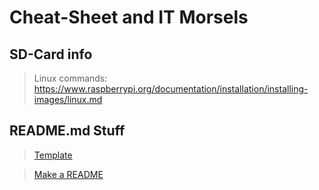 # Cheat-Sheet and IT Morsels

## SD-Card info
>Linux commands: https://www.raspberrypi.org/documentation/installation/installing-images/linux.md

## README.md Stuff
>[Template](https://gist.github.com/PurpleBooth/109311bb0361f32d87a2)

>[Make a README](https://www.makeareadme.com/)
